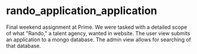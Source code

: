 # rando_application_application

Final weekend assignment at Prime. We were tasked with a detailed scope of what "Rando," a talent agency, wanted in website. The user view submits an application to a mongo database. The admin view allows for searching of that database.
